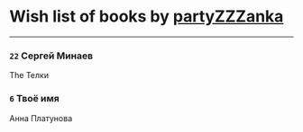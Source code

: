 # Wish list of books by [partyZZZanka](http://vk.com/id9315852)
---

### `22` Сергей Минаев
The Телки

### `6` Твоё имя
Анна Платунова

